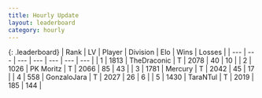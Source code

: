 ```yaml
---
title: Hourly Update
layout: leaderboard
category: hourly
---
```


{: .leaderboard}
| Rank | LV | Player | Division | Elo | Wins | Losses |
| --- | --- | --- | --- | --- | --- | --- |
| <span data-change="0">1</span> | 1813 | <span title="ID: 544310">TheDraconic</span> | T | <span data-change="0">2078</span> | <span data-change="0">40</span> | <span data-change="0">10</span> |
| <span data-change="0">2</span> | 1026 | <span title="ID: 427478">PK Moritz</span> | T | <span data-change="0">2066</span> | <span data-change="0">85</span> | <span data-change="0">43</span> |
| <span data-change="0">3</span> | 1781 | <span title="ID: 692745">Mercury</span> | T | <span data-change="0">2042</span> | <span data-change="0">45</span> | <span data-change="0">17</span> |
| <span data-change="0">4</span> | 558 | <span title="ID: 650626">GonzaloJara</span> | T | <span data-change="0">2027</span> | <span data-change="0">26</span> | <span data-change="0">6</span> |
| <span data-change="1">5</span> | 1430 | <span title="ID: 285323">TaraNTul</span> | T | <span data-change="7">2019</span> | <span data-change="1">185</span> | <span data-change="0">144</span> |